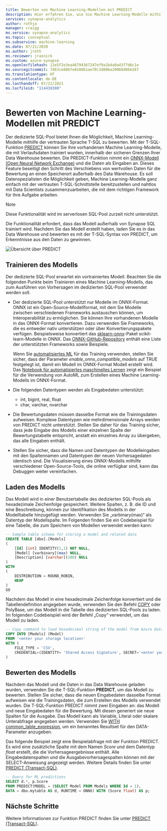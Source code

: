```yaml
---
title: Bewerten von Machine Learning-Modellen mit PREDICT
description: Hier erfahren Sie, wie Sie Machine Learning-Modelle mithilfe der T-SQL-Funktion PREDICT im dedizierten SQL-Pool bewerten.
services: synapse-analytics
author: rothja
manager: craigg
ms.service: synapse-analytics
ms.topic: conceptual
ms.subservice: machine-learning
ms.date: 07/21/2020
ms.author: jroth
ms.reviewer: jrasnick
ms.custom: azure-synapse
ms.openlocfilehash: 11e5f2e3ea46794367247ef9a1b4a0a43f7d6c1e
ms.sourcegitcommit: 7d63ce88bfe8188b1ae70c3d006a29068d066287
ms.translationtype: HT
ms.contentlocale: de-DE
ms.lasthandoff: 07/22/2021
ms.locfileid: "114438308"
---
```

# <a name="score-machine-learning-models-with-predict"></a>Bewerten von Machine Learning-Modellen mit PREDICT

Der dedizierte SQL-Pool bietet Ihnen die Möglichkeit, Machine Learning-Modelle mithilfe der vertrauten Sprache T-SQL zu bewerten. Mit der T-SQL-Funktion [PREDICT](/sql/t-sql/queries/predict-transact-sql?preserve-view=true&view=azure-sqldw-latest) können Sie Ihre vorhandenen Machine Learning-Modelle, die mit Verlaufsdaten trainiert wurden, innerhalb der sicheren Grenzen Ihrer Data Warehouse bewerten. Die PREDICT-Funktion nimmt ein [ONNX-Modell (Open Neural Network Exchange)](https://onnx.ai/) und die Daten als Eingaben an. Dieses Feature beseitigt den Schritt des Verschiebens von wertvollen Daten für die Bewertung an einen Speicherort außerhalb des Data Warehouse. Es soll Datenspezialisten die Möglichkeit geben, Machine Learning-Modelle ganz einfach mit der vertrauten T-SQL-Schnittstelle bereitzustellen und nahtlos mit Data Scientists zusammenzuarbeiten, die mit dem richtigen Framework für ihre Aufgabe arbeiten.

> [!NOTE]
> Diese Funktionalität wird im serverlosen SQL-Pool zurzeit nicht unterstützt.

Die Funktionalität erfordert, dass das Modell außerhalb von Synapse SQL trainiert wird. Nachdem Sie das Modell erstellt haben, laden Sie es in das Data Warehouse und bewerten es mit der T-SQL-Syntax von PREDICT, um Erkenntnisse aus den Daten zu gewinnen.

![Übersicht über PREDICT](./media/sql-data-warehouse-predict/datawarehouse-overview.png)

## <a name="training-the-model"></a>Trainieren des Modells

Der dedizierte SQL-Pool erwartet ein vortrainiertes Modell. Beachten Sie die folgenden Punkte beim Trainieren eines Machine Learning-Modells, das zum Ausführen von Vorhersagen im dedizierten SQL-Pool verwendet werden soll.

- Der dedizierte SQL-Pool unterstützt nur Modelle im ONNX-Format. ONNX ist ein Open-Source-Modellformat, mit dem Sie Modelle zwischen verschiedenen Frameworks austauschen können, um Interoperabilität zu ermöglichen. Sie können Ihre vorhandenen Modelle in das ONNX-Format konvertieren. Dazu verwenden Sie Frameworks, die es entweder nativ unterstützen oder über Konvertierungspakete verfügen. Beispielsweise konvertiert das [sklearn-onnx](https://github.com/onnx/sklearn-onnx)-Paket scikit-learn-Modelle in ONNX. Das [ONNX-GitHub-Repository](https://github.com/onnx/tutorials#converting-to-onnx-format) enthält eine Liste der unterstützten Frameworks sowie Beispiele.

   Wenn Sie [automatisiertes ML](../../machine-learning/concept-automated-ml.md) für das Training verwenden, stellen Sie sicher, dass der Parameter *enable_onnx_compatible_models* auf TRUE festgelegt ist, damit ein Modell im ONNX-Format Modell erstellt wird. Das [Notebook für automatisiertes maschinelles Lernen](https://github.com/Azure/MachineLearningNotebooks/blob/master/how-to-use-azureml/automated-machine-learning/classification-bank-marketing-all-features/auto-ml-classification-bank-marketing-all-features.ipynb) zeigt ein Beispiel für die Verwendung von AutoML zum Erstellen eines Machine Learning-Modells im ONNX-Format.

- Die folgenden Datentypen werden als Eingabedaten unterstützt:
    - int, bigint, real, float
    - char, varchar, nvarchar

- Die Bewertungsdaten müssen dasselbe Format wie die Trainingsdaten aufweisen. Komplexe Datentypen wie mehrdimensionale Arrays werden von PREDICT nicht unterstützt. Stellen Sie daher für das Training sicher, dass jede Eingabe des Modells einer einzelnen Spalte der Bewertungstabelle entspricht, anstatt ein einzelnes Array zu übergeben, das alle Eingaben enthält.

- Stellen Sie sicher, dass die Namen und Datentypen der Modelleingaben mit den Spaltennamen und Datentypen der neuen Vorhersagedaten identisch sind. Die Visualisierung eines ONNX-Modells mithilfe verschiedener Open-Source-Tools, die online verfügbar sind, kann das Debuggen weiter vereinfachen.

## <a name="loading-the-model"></a>Laden des Modells

Das Modell wird in einer Benutzertabelle des dedizierten SQL-Pools als hexadezimale Zeichenfolge gespeichert. Weitere Spalten, z. B. die ID und eine Beschreibung, können zur Identifikation des Modells in der Modelltabelle hinzugefügt werden. Verwenden Sie „varbinary(max)“ als Datentyp der Modellspalte. Im Folgenden finden Sie ein Codebeispiel für eine Tabelle, die zum Speichern von Modellen verwendet werden kann:

```sql
-- Sample table schema for storing a model and related data
CREATE TABLE [dbo].[Models]
(
    [Id] [int] IDENTITY(1,1) NOT NULL,
    [Model] [varbinary](max) NULL,
    [Description] [varchar](200) NULL
)
WITH
(
    DISTRIBUTION = ROUND_ROBIN,
    HEAP
)
GO

```

Nachdem das Modell in eine hexadezimale Zeichenfolge konvertiert und die Tabellendefinition angegeben wurde, verwenden Sie den Befehl [COPY](/sql/t-sql/statements/copy-into-transact-sql?preserve-view=true&view=azure-sqldw-latest) oder PolyBase, um das Modell in die Tabelle des dedizierten SQL-Pools zu laden. Im folgenden Codebeispiel wird der Befehl „Copy“ verwendet, um das Modell zu laden.

```sql
-- Copy command to load hexadecimal string of the model from Azure Data Lake storage location
COPY INTO [Models] (Model)
FROM '<enter your storage location>'
WITH (
    FILE_TYPE = 'CSV',
    CREDENTIAL=(IDENTITY= 'Shared Access Signature', SECRET='<enter your storage key here>')
)
```

## <a name="scoring-the-model"></a>Bewerten des Modells

Nachdem das Modell und die Daten in das Data Warehouse geladen wurden, verwenden Sie die T-SQL-Funktion **PREDICT**, um das Modell zu bewerten. Stellen Sie sicher, dass die neuen Eingabedaten dasselbe Format aufweisen wie die Trainingsdaten, die zum Erstellen des Modells verwendet wurden. Die T-SQL-Funktion PREDICT nimmt zwei Eingaben an: das Modell und neue Eingabedaten für die Bewertung. Mit diesen generiert sie neue Spalten für die Ausgabe. Das Modell kann als Variable, Literal oder skalare Unterabfrage angegeben werden. Verwenden Sie [WITH common_table_expression](/sql/t-sql/queries/with-common-table-expression-transact-sql?preserve-view=true&view=azure-sqldw-latest), um ein benanntes Resultset für den DATA-Parameter anzugeben.

Das folgende Beispiel zeigt eine Beispielabfrage mit der Funktion PREDICT. Es wird eine zusätzliche Spalte mit dem Namen *Score* und dem Datentyp *float* erstellt, die die Vorhersageergebnisse enthält. Alle Eingabedatenspalten und die Ausgabevorhersagespalten können mit der SELECT-Anweisung angezeigt werden. Weitere Details finden Sie unter [PREDICT (Transact-SQL)](/sql/t-sql/queries/predict-transact-sql?preserve-view=true&view=azure-sqldw-latest).

```sql
-- Query for ML predictions
SELECT d.*, p.Score
FROM PREDICT(MODEL = (SELECT Model FROM Models WHERE Id = 1),
DATA = dbo.mytable AS d, RUNTIME = ONNX) WITH (Score float) AS p;
```

## <a name="next-steps"></a>Nächste Schritte

Weitere Informationen zur Funktion PREDICT finden Sie unter [PREDICT (Transact-SQL)](/sql/t-sql/queries/predict-transact-sql?preserve-view=true&view=azure-sqldw-latest).